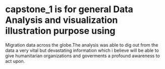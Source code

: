 # capstone_1 is for general Data Analysis and visualization illustration purpose using 
Migration data across the globe.The analysis was able to dig out from the data a very 
vital but devastating information which i believe will be able to give humanitarian 
organizations and goverments a profound awareness to act upon. 
